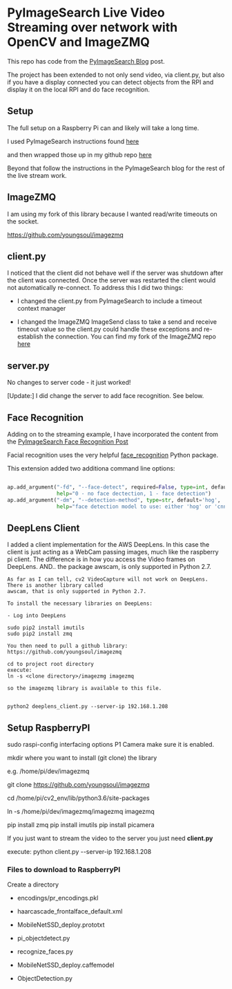 # PyImageSearch Live Video Streaming over network with OpenCV and ImageZMQ

This repo has code from the [PyImageSearch Blog](https://www.pyimagesearch.com/2019/04/15/live-video-streaming-over-network-with-opencv-and-imagezmq/) post.

The project has been extended to not only send video, via client.py, but also if you have a display connected you 
can detect objects from the RPI and display it on the local RPI and do face recognition.

## Setup

The full setup on a Raspberry Pi can and likely will take a long time.

I used PyImageSearch instructions found [here](https://www.pyimagesearch.com/2018/06/25/raspberry-pi-face-recognition/)

and then wrapped those up in my github repo [here](https://github.com/youngsoul/pyimagesearch-py-face-recognition)

Beyond that follow the instructions in the PyImageSearch blog for the rest of the live stream work.

## ImageZMQ

I am using my fork of this library because I wanted read/write timeouts on the socket.

https://github.com/youngsoul/imagezmq



## client.py

I noticed that the client did not behave well if the server was shutdown after the client was connected.  Once the server was restarted the client would not automatically re-connect.  To address this I did two things:

* I changed the client.py from PyImageSearch to include a timeout context manager

* I changed the ImageZMQ ImageSend class to take a send and receive timeout value so the client.py could handle these exceptions and re-establish the connection.  You can find my fork of the ImageZMQ repo [here](https://github.com/youngsoul/imagezmq)

## server.py

No changes to server code - it just worked!

[Update:] I did change the server to add face recognition.  See below.


## Face Recognition

Adding on to the streaming example, I have incorporated the content from the [PyImageSearch Face Recognition Post](https://www.pyimagesearch.com/2018/06/18/face-recognition-with-opencv-python-and-deep-learning/)

Facial recognition uses the very helpful [face_recognition](https://github.com/ageitgey/face_recognition) Python package.

This extension added two additiona command line options:
```python

ap.add_argument("-fd", "--face-detect", required=False, type=int, default=0,
                help="0 - no face dectection, 1 - face detection")
ap.add_argument("-dm", "--detection-method", type=str, default='hog',
                help="face detection model to use: either 'hog' or 'cnn' ")

```

## DeepLens Client

I added a client implementation for the AWS DeepLens.  In this case the client is just acting as a WebCam passing images, much like the raspberry pi client.  The difference is in how you access the Video frames on DeepLens.  AND.. the package awscam, is only supported in Python 2.7.

```text
As far as I can tell, cv2 VideoCapture will not work on DeepLens.  There is another library called
awscam, that is only supported in Python 2.7.

To install the necessary libraries on DeepLens:

- Log into DeepLens

sudo pip2 install imutils
sudo pip2 install zmq

You then need to pull a github library:
https://github.com/youngsoul/imagezmq

cd to project root directory
execute:
ln -s <clone directory>/imagezmg imagezmq

so the imagezmq library is available to this file.


python2 deeplens_client.py --server-ip 192.168.1.208
```


## Setup RaspberryPI

sudo raspi-config
interfacing options
P1 Camera
make sure it is enabled.


mkdir where you want to install (git clone) the library

e.g.  /home/pi/dev/imagezmq

git clone https://github.com/youngsoul/imagezmq

cd /home/pi/cv2_env/lib/python3.6/site-packages

ln -s /home/pi/dev/imagezmq/imagezmq imagezmq

pip install zmq
pip install imutils
pip install picamera

If you just want to stream the video to the server you just need **client.py**

execute: python client.py --server-ip 192.168.1.208


### Files to download to RaspberryPI

Create a directory

- encodings/pr_encodings.pkl

- haarcascade_frontalface_default.xml

- MobileNetSSD_deploy.prototxt

- pi_objectdetect.py

- recognize_faces.py

- MobileNetSSD_deploy.caffemodel

- ObjectDetection.py





